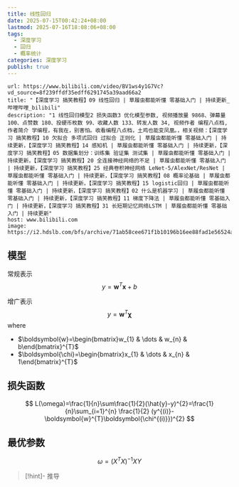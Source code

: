 ```yaml
---
title: 线性回归
date: 2025-07-15T00:42:24+08:00
lastmod: 2025-07-16T18:08:06+08:00
tags:
  - 深度学习
  - 回归
  - 概率统计
categories: 深度学习
publish: true
---
```


```cardlink
url: https://www.bilibili.com/video/BV1ws4y1G7Vc?vd_source=8f239ffdf35edff6291745a39aad66a2
title: "【深度学习 搞笑教程】09 线性回归 | 草履虫都能听懂 零基础入门 | 持续更新_哔哩哔哩_bilibili"
description: "1 线性回归模型2 损失函数3 优化模型参数, 视频播放量 9868、弹幕量 100、点赞数 180、投硬币枚数 99、收藏人数 133、转发人数 34, 视频作者 编程八点档, 作者简介 学编程，有我在，别害怕。收看编程八点档，土鸡也能变凤凰。，相关视频：【深度学习 搞笑教程】10 欠拟合 多项式回归 过拟合 正则化 | 草履虫都能听懂 零基础入门 | 持续更新，【深度学习 搞笑教程】14 感知机 | 草履虫都能听懂 零基础入门 | 持续更新，【深度学习 搞笑教程】05 数据集划分：训练集 验证集 测试集 | 草履虫都能听懂 零基础入门 | 持续更新，【深度学习 搞笑教程】20 全连接神经网络的不足 | 草履虫都能听懂 零基础入门 | 持续更新，【深度学习 搞笑教程】25 经典卷积神经网络 LeNet-5/AlexNet/ResNet | 草履虫都能听懂 零基础入门 | 持续更新，【深度学习 搞笑教程】08 概率论基础 | 草履虫都能听懂 零基础入门 | 持续更新，【深度学习 搞笑教程】15 logistic回归 | 草履虫都能听懂 零基础入门 | 持续更新，【深度学习 搞笑教程】02 什么是机器学习 | 草履虫都能听懂 零基础入门 | 持续更新，【深度学习 搞笑教程】11 梯度下降法 | 草履虫都能听懂 零基础入门 | 持续更新，【深度学习 搞笑教程】31 长短期记忆网络LSTM | 草履虫都能听懂 零基础入门 | 持续更新"
host: www.bilibili.com
image: https://i2.hdslb.com/bfs/archive/71ab58cee671f1b10196b16ee88fad1e56524a1c.jpg@100w_100h_1c.png
```

## 模型

常规表示
$$
y=\boldsymbol{w}^{T}\boldsymbol{x}+b
$$

增广表示
$$
y=\boldsymbol{w}^{T}\boldsymbol{\chi}
$$
where
- $\boldsymbol{w}=\begin{bmatrix}w_{1} & \dots & w_{n} & b\end{bmatrix}^{T}$
- $\boldsymbol{\chi}=\begin{bmatrix}x_{1} & \dots & x_{n} & 1\end{bmatrix}^{T}$

## 损失函数

$$
L(\omega)=\frac{1}{n}\sum\frac{1}{2}(\hat{y}-y)^{2}=\frac{1}{n}\sum_{i=1}^{n} \frac{1}{2} (y^{(i)}-\boldsymbol{w}^{T}\boldsymbol{\chi^{(i)}})^{2}
$$

## 最优参数

$$
\omega=(X^{T}X)^{-1}XY
$$

>[!hint]- 推导



